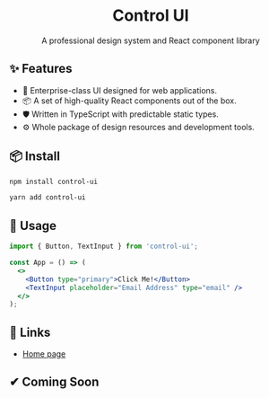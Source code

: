 <h1 align="center">Control UI</h1>

<div align="center">A professional design system and React component library</div>

## ✨ Features

- 🌈 Enterprise-class UI designed for web applications.
- 📦 A set of high-quality React components out of the box.
- 🛡 Written in TypeScript with predictable static types.
- ⚙️ Whole package of design resources and development tools.

## 📦 Install

```bash
npm install control-ui
```

```bash
yarn add control-ui
```

## 🔨 Usage

```jsx
import { Button, TextInput } from 'control-ui';

const App = () => (
  <>
    <Button type="primary">Click Me!</Button>
    <TextInput placeholder="Email Address" type="email" />
  </>
);
```

## 🔗 Links

- [Home page](https://www.controlui.co.uk/)


## ✔ Coming Soon
